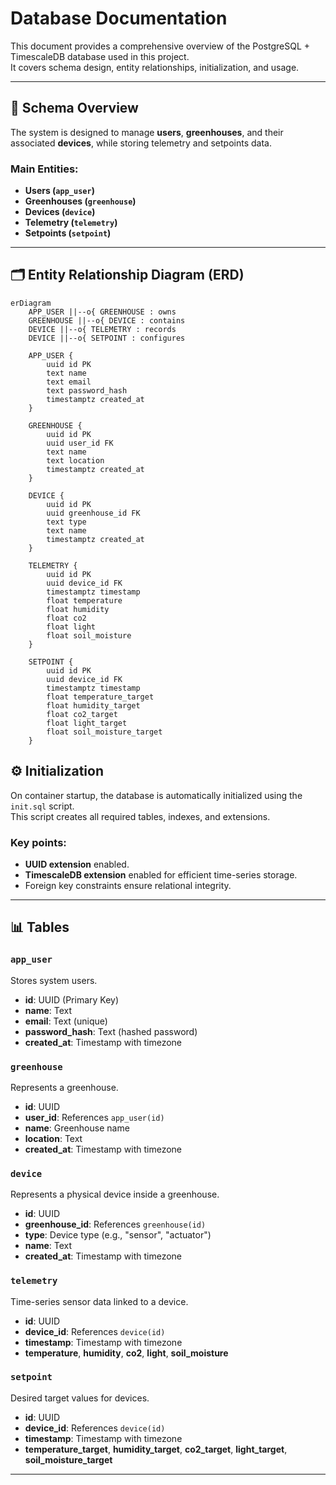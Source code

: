 # Database Documentation

This document provides a comprehensive overview of the PostgreSQL + TimescaleDB database used in this project.  
It covers schema design, entity relationships, initialization, and usage.

---

## 📂 Schema Overview

The system is designed to manage **users**, **greenhouses**, and their associated **devices**, while storing telemetry and setpoints data.  

### Main Entities:
- **Users (`app_user`)**
- **Greenhouses (`greenhouse`)**
- **Devices (`device`)**
- **Telemetry (`telemetry`)**
- **Setpoints (`setpoint`)**

---

## 🗂️ Entity Relationship Diagram (ERD)

```mermaid
erDiagram
    APP_USER ||--o{ GREENHOUSE : owns
    GREENHOUSE ||--o{ DEVICE : contains
    DEVICE ||--o{ TELEMETRY : records
    DEVICE ||--o{ SETPOINT : configures

    APP_USER {
        uuid id PK
        text name
        text email
        text password_hash
        timestamptz created_at
    }

    GREENHOUSE {
        uuid id PK
        uuid user_id FK
        text name
        text location
        timestamptz created_at
    }

    DEVICE {
        uuid id PK
        uuid greenhouse_id FK
        text type
        text name
        timestamptz created_at
    }

    TELEMETRY {
        uuid id PK
        uuid device_id FK
        timestamptz timestamp
        float temperature
        float humidity
        float co2
        float light
        float soil_moisture
    }

    SETPOINT {
        uuid id PK
        uuid device_id FK
        timestamptz timestamp
        float temperature_target
        float humidity_target
        float co2_target
        float light_target
        float soil_moisture_target
    }
```
## ⚙️ Initialization

On container startup, the database is automatically initialized using the `init.sql` script.  
This script creates all required tables, indexes, and extensions.

### Key points:
- **UUID extension** enabled.
- **TimescaleDB extension** enabled for efficient time-series storage.
- Foreign key constraints ensure relational integrity.

---

## 📊 Tables

### `app_user`
Stores system users.  
- **id**: UUID (Primary Key)  
- **name**: Text  
- **email**: Text (unique)  
- **password_hash**: Text (hashed password)  
- **created_at**: Timestamp with timezone  

### `greenhouse`
Represents a greenhouse.  
- **id**: UUID  
- **user_id**: References `app_user(id)`  
- **name**: Greenhouse name  
- **location**: Text  
- **created_at**: Timestamp with timezone  

### `device`
Represents a physical device inside a greenhouse.  
- **id**: UUID  
- **greenhouse_id**: References `greenhouse(id)`  
- **type**: Device type (e.g., "sensor", "actuator")  
- **name**: Text  
- **created_at**: Timestamp with timezone  

### `telemetry`
Time-series sensor data linked to a device.  
- **id**: UUID  
- **device_id**: References `device(id)`  
- **timestamp**: Timestamp with timezone  
- **temperature**, **humidity**, **co2**, **light**, **soil_moisture**  

### `setpoint`
Desired target values for devices.  
- **id**: UUID  
- **device_id**: References `device(id)`  
- **timestamp**: Timestamp with timezone  
- **temperature_target**, **humidity_target**, **co2_target**, **light_target**, **soil_moisture_target**  

---
